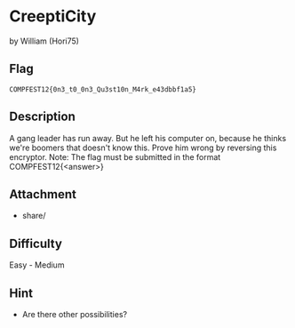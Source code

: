 # CreeptiCity

by William (Hori75)

## Flag

```
COMPFEST12{0n3_t0_0n3_Qu3st10n_M4rk_e43dbbf1a5}
```

## Description

A gang leader has run away. But he left his computer on, because he thinks
we're boomers that doesn't know this. Prove him wrong by reversing this encryptor.
Note: The flag must be submitted in the format COMPFEST12{\<answer\>}

## Attachment
* share/

## Difficulty

Easy - Medium

## Hint

- Are there other possibilities?